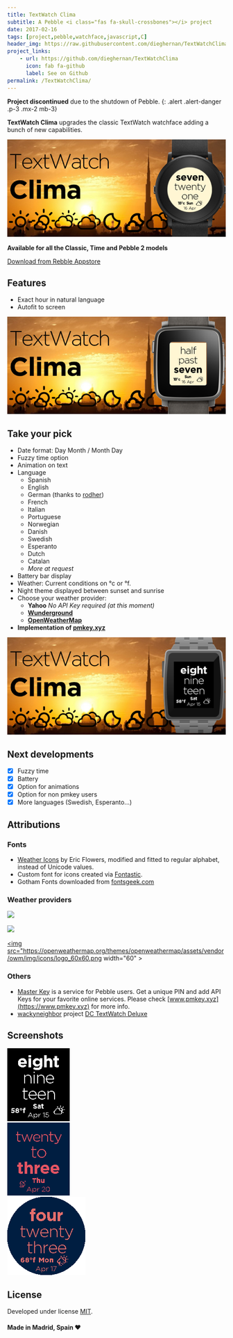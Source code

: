 ```yaml
---
title: TextWatch Clima
subtitle: A Pebble <i class="fas fa-skull-crossbones"></i> project
date: 2017-02-16
tags: [project,pebble,watchface,javascript,C]
header_img: https://raw.githubusercontent.com/dieghernan/TextWatchClima/master/store/BannerRound.png
project_links:
    - url: https://github.com/dieghernan/TextWatchClima
      icon: fab fa-github
      label: See on Github
permalink: /TextWatchClima/
---
```


**Project discontinued** due to the shutdown of Pebble.
{: .alert .alert-danger .p-3 .mx-2 mb-3}

**TextWatch Clima** upgrades the classic TextWatch watchface adding a bunch of new capabilities. 

![banner](https://raw.githubusercontent.com/dieghernan/TextWatchClima/master/store/BannerRound.png)

**Available for all the Classic, Time and Pebble 2 models**

<div class="text-center">
<a class="btn btn-primary my-3 text-white" href="https://apps.rebble.io/en_US/application/58a94da90dfc32d35b0002f8?section=watchfaces" role="button">Download from Rebble Appstore</a>
</div>


## Features

* Exact hour in natural language
* Autofit to screen

![banner](https://raw.githubusercontent.com/dieghernan/TextWatchClima/master/store/BannerTime.png)

## Take your pick

* Date format: Day Month / Month Day
* Fuzzy time option
* Animation on text
* Language
  * Spanish
  * English
  * German (thanks to [rodher](https://github.com/rodher))
  * French
  * Italian
  * Portuguese
  * Norwegian
  * Danish
  * Swedish
  * Esperanto
  * Dutch
  * Catalan
  * _More at request_
 * Battery bar display
 * Weather: Current conditions on °c or °f.
 * Night theme displayed between sunset and sunrise
 * Choose your weather provider:
    * **Yahoo** _No API Key required (at this moment)_
    * **[Wunderground](https://www.wunderground.com/?apiref=fb6856330e74c168)**
    * **[OpenWeatherMap](https://openweathermap.org/)**
 * **Implementation of [pmkey.xyz](https://www.pmkey.xyz)**
 
 ![banner](https://raw.githubusercontent.com/dieghernan/TextWatchClima/master/store/BannerClass.png)
 
## Next developments
* [x] Fuzzy time
* [x] Battery
* [x] Option for animations
* [x] Option for non pmkey users
* [x] More languages (Swedish, Esperanto...) 

## Attributions

### Fonts

 * [Weather Icons](https://erikflowers.github.io/weather-icons) by Eric Flowers, modified and fitted to regular alphabet, instead of Unicode values.
 * Custom font for icons created via [Fontastic](http://fontastic.me/).
 * Gotham Fonts downloaded from [fontsgeek.com](http://fontsgeek.com)
 
### Weather providers  

<a href="https://www.yahoo.com/?ilc=401"><img src="https://poweredby.yahoo.com/purple.png"></a>

<a href="https://www.wunderground.com/?apiref=fb6856330e74c168"><img src="https://icons.wxug.com/logos/PNG/wundergroundLogo_4c.png" width="120" ></a>

<a href="https://openweathermap.org/"><img src="https://openweathermap.org/themes/openweathermap/assets/vendor/owm/img/icons/logo_60x60.png width="60" ></a>
  
### Others

* [Master Key](https://www.pmkey.xyz) is a service for Pebble users. Get a unique PIN and add API Keys for your favorite online services. Please check [www.pmkey.xyz](https://www.pmkey.xyz) for more info.
* [wackyneighbor](https://github.com/wackyneighbor) project [DC TextWatch Deluxe](https://github.com/wackyneighbor/DC_Text_Watch_Deluxe)

## Screenshots

<div class="row">
<div class="col">
        <img src="https://raw.githubusercontent.com/dieghernan/TextWatchClima/master/store/ScrShClass.gif">
</div>
<div class="col">
        <img src="https://raw.githubusercontent.com/dieghernan/TextWatchClima/master/store/ScrShTime.gif">
</div>
<div class="col">
        <img src="https://raw.githubusercontent.com/dieghernan/TextWatchClima/master/store/ScrShRound.gif">
</div>
</div>

## License

Developed under license [MIT](https://github.com/dieghernan/TextWatchES_Weather/blob/master/MIT%20License).


#### Made in Madrid, Spain ❤️

